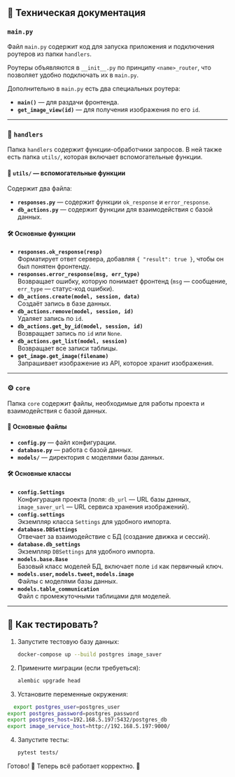 ## 📖 Техническая документация  

### `main.py`  
Файл `main.py` содержит код для запуска приложения и подключения роутеров из папки `handlers`.  

Роутеры объявляются в `__init__.py` по принципу `<name>_router`, что позволяет удобно подключать их в `main.py`.  

Дополнительно в `main.py` есть два специальных роутера:  
- **`main()`** — для раздачи фронтенда.  
- **`get_image_view(id)`** — для получения изображения по его `id`.  

---

### 📂 `handlers`  
Папка `handlers` содержит функции-обработчики запросов. В ней также есть папка `utils/`, которая включает вспомогательные функции.  

#### 📌 `utils/` — вспомогательные функции  
Содержит два файла:  
- **`responses.py`** — содержит функции `ok_response` и `error_response`.  
- **`db_actions.py`** — содержит функции для взаимодействия с базой данных.  

#### 🛠 Основные функции  
- **`responses.ok_response(resp)`**  
  Форматирует ответ сервера, добавляя `{ "result": true }`, чтобы он был понятен фронтенду.  
- **`responses.error_response(msg, err_type)`**  
  Возвращает ошибку, которую понимает фронтенд (`msg` — сообщение, `err_type` — статус-код ошибки).  
- **`db_actions.create(model, session, data)`**  
  Создаёт запись в базе данных.  
- **`db_actions.remove(model, session, id)`**  
  Удаляет запись по `id`.  
- **`db_actions.get_by_id(model, session, id)`**  
  Возвращает запись по `id` или `None`.  
- **`db_actions.get_list(model, session)`**  
  Возвращает все записи таблицы.  
- **`get_image.get_image(filename)`**  
  Запрашивает изображение из API, которое хранит изображения.  

---

### ⚙️ `core`  
Папка `core` содержит файлы, необходимые для работы проекта и взаимодействия с базой данных.  

#### 📌 Основные файлы  
- **`config.py`** — файл конфигурации.  
- **`database.py`** — работа с базой данных.  
- **`models/`** — директория с моделями базы данных.  

#### 🛠 Основные классы  
- **`config.Settings`**  
  Конфигурация проекта (поля: `db_url` — URL базы данных, `image_saver_url` — URL сервиса хранения изображений).  
- **`config.settings`**  
  Экземпляр класса `Settings` для удобного импорта.  
- **`database.DBSettings`**  
  Отвечает за взаимодействие с БД (создание движка и сессий).  
- **`database.db_settings`**  
  Экземпляр `DBSettings` для удобного импорта.  
- **`models.base.Base`**  
  Базовый класс моделей БД, включает поле `id` как первичный ключ.  
- **`models.user`, `models.tweet`, `models.image`**  
  Файлы с моделями базы данных.  
- **`models.table_communication`**  
  Файл с промежуточными таблицами для моделей.  

---

## 🧪 Как тестировать?  
1. Запустите тестовую базу данных:  
   ```bash
   docker-compose up --build postgres image_saver
   ```  
2. Примените миграции (если требуеться):  
   ```bash
   alembic upgrade head
   ```  
3. Установите переменные окружения:
  ```bash
	export postgres_user=postgres_user
  export postgres_password=postgres_password
  export postgres_host=192.168.5.197:5432/postgres_db
  export image_service_host=http://192.168.5.197:9000/
  ```
4. Запустите тесты:  
   ```bash
   pytest tests/
   ```  

Готово! 🎯 Теперь всё работает корректно. 🚀  
